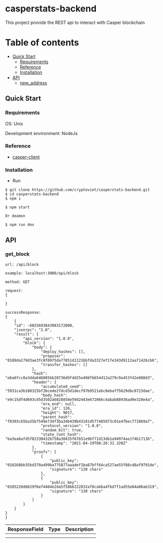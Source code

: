 # casperstats-backend

This project provide the REST api to interact with Casper blockchain

# Table of contents

- [Quick Start](#quick-start)
  - [Requirements](#requirements)
  - [Reference](#reference)
  - [Installation](#installation)
- [API](#API)
  - [new_address](#new_address)

## Quick Start

### Requirements

OS: Unix

Development environment: NodeJs


### Reference
- [casper-client](https://crates.io/crates/casper-client)


### Installation

- Run
```
$ git clone https://github.com/cryptoviet/casperstats-backend.git
$ cd casperstats-backend
$ npm i

$ npm start

Or deamon

$ npm run dev

```

## API

### get_block

```
url: /api/block

example: localhost:3000/api/block

method: GET

request: 
{
    
}

successResponse:
{
    {
    "id": -6025693843983172000,
    "jsonrpc": "2.0",
    "result": {
        "api_version": "1.0.0",
        "block": {
            "body": {
                "deploy_hashes": [],
                "proposer": "0189da179d3ae3fc8f0975da77851d11226bfda3327ef17e343d9112aa71426cb6",
                "transfer_hashes": []
            },
            "hash": "e6a6fcc0a3dda646085bb20736d9fdd25e498fb654d12a279c9a453f42e088d3",
            "header": {
                "accumulated_seed": "5931ca3b180325bf3bcede27dcd3d1decf97b9521ebc0ebaf75629dbc8723dae",
                "body_hash": "e9c15df4d693cd5d3502a6028858e59d2443e672066c4abab88936ad9e328e4a",
                "era_end": null,
                "era_id": 126,
                "height": 9017,
                "parent_hash": "f0303c65ba35b7549e734f3ba34b439b43181d577485973c01e4fbec771869a7",
                "protocol_version": "1.0.0",
                "random_bit": true,
                "state_root_hash": "ba3ea6afd5f82330432b758a30435f67b51e9bf71d13db1a94974ae1f4b1713b",
                "timestamp": "2021-04-19T08:26:32.320Z"
            },
            "proofs": [
                {
                    "public_key": "010268bb35bd370a499ba775877aaadef1ba87bff64ca527ae55f88cd8af9791de",
                    "signature": "130 chars"
                },
                {
                    "public_key": "0105220d6629f6ef4484e2da5f58b6222832af8cabba4fbd7f1ad55e84a06ab319",
                    "signature": "130 chars"
                }
            ]
        }
    }
}
}
```

| ResponseField  | Type | Description |
| ------------- | ------------- | ------------- |
|  |  |  |
|  |  |  |

